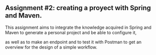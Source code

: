 ## Assignment #2: creating a proyect with Spring and Maven.
This assignment aims to integrate the knowledge acquired in Spring and Maven to generate a personal project and be able to configure it,

as well as to make an endpoint and to test it with Postman to get an overview for the design of a simple workflow.


